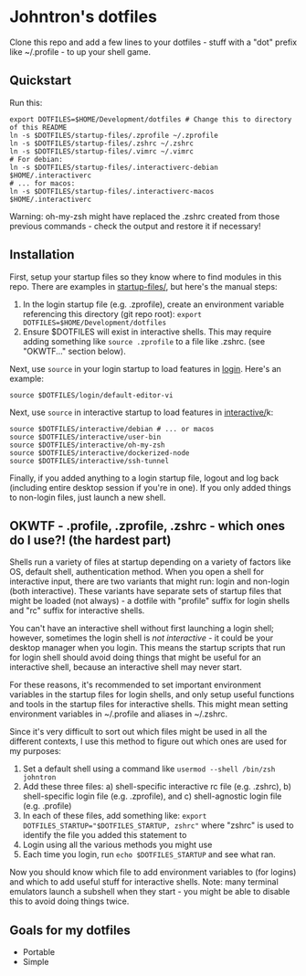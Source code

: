 # Johntron's dotfiles

Clone this repo and add a few lines to your dotfiles - stuff with a "dot" prefix like ~/.profile - to up your shell game.


## Quickstart

Run this:
```
export DOTFILES=$HOME/Development/dotfiles # Change this to directory of this README
ln -s $DOTFILES/startup-files/.zprofile ~/.zprofile
ln -s $DOTFILES/startup-files/.zshrc ~/.zshrc
ln -s $DOTFILES/startup-files/.vimrc ~/.vimrc
# For debian:
ln -s $DOTFILES/startup-files/.interactiverc-debian $HOME/.interactiverc
# ... for macos:
ln -s $DOTFILES/startup-files/.interactiverc-macos $HOME/.interactiverc
```

Warning: oh-my-zsh might have replaced the .zshrc created from those previous commands - check the output and restore it if necessary!


## Installation

First, setup your startup files so they know where to find modules in this repo. There are examples in [startup-files/](startup-files/), but here's the manual steps:

1. In the login startup file (e.g. .zprofile), create an environment variable referencing this directory (git repo root): `export DOTFILES=$HOME/Development/dotfiles`
2. Ensure $DOTFILES will exist in interactive shells. This may require adding something like `source .zprofile` to a file like .zshrc. (see "OKWTF..." section below).

Next, use `source` in your login startup to load features in [login](login/). Here's an example:

```
source $DOTFILES/login/default-editor-vi
```

Next, use `source` in interactive startup to load features in [interactive/](interactive/)k:

```
source $DOTFILES/interactive/debian # ... or macos
source $DOTFILES/interactive/user-bin
source $DOTFILES/interactive/oh-my-zsh
source $DOTFILES/interactive/dockerized-node
source $DOTFILES/interactive/ssh-tunnel
```

Finally, if you added anything to a login startup file, logout and log back (including entire desktop session if you're in one). If you only added things to non-login files, just launch a new shell.


## OKWTF - .profile, .zprofile, .zshrc - which ones do I use?! (the hardest part)

Shells run a variety of files at startup depending on a variety of factors like OS, default shell, authentication method. When you open a shell for interactive input, there are two variants that might run: login and non-login (both interactive). These variants have separate sets of startup files that might be loaded (not always) - a dotfile with "profile" suffix for login shells and "rc" suffix for interactive shells.

You can't have an interactive shell without first launching a login shell; however, sometimes the login shell is _not interactive_ - it could be your desktop manager when you login. This means the startup scripts that run for login shell should avoid doing things that might be useful for an interactive shell, because an interactive shell may never start.

For these reasons, it's recommended to set important environment variables in the startup files for login shells, and only setup useful functions and tools in the startup files for interactive shells. This might mean setting environment variables in ~/.profile and aliases in ~/.zshrc.

Since it's very difficult to sort out which files might be used in all the different contexts, I use this method to figure out which ones are used for my purposes:

1. Set a default shell using a command like `usermod --shell /bin/zsh johntron`
2. Add these three files: a) shell-specific interactive rc file (e.g. .zshrc), b) shell-specific login file (e.g. .zprofile), and c) shell-agnostic login file (e.g. .profile)
3. In each of these files, add something like: `export DOTFILES_STARTUP="$DOTFILES_STARTUP, zshrc"` where "zshrc" is used to identify the file you added this statement to
4. Login using all the various methods you might use
5. Each time you login, run `echo $DOTFILES_STARTUP` and see what ran.

Now you should know which file to add environment variables to (for logins) and which to add useful stuff for interactive shells. Note: many terminal emulators launch a subshell when they start - you might be able to disable this to avoid doing things twice.


## Goals for my dotfiles

* Portable
* Simple

